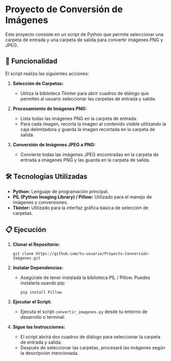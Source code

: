 # Proyecto de Conversión de Imágenes

Este proyecto consiste en un script de Python que permite seleccionar una carpeta de entrada y una carpeta de salida para convertir imágenes PNG y JPEG.

## 🚀 Funcionalidad

El script realiza las siguientes acciones:

1. **Selección de Carpetas:**
   - Utiliza la biblioteca Tkinter para abrir cuadros de diálogo que permiten al usuario seleccionar las carpetas de entrada y salida.

2. **Procesamiento de Imágenes PNG:**
   - Lista todas las imágenes PNG en la carpeta de entrada.
   - Para cada imagen, recorta la imagen al contenido visible utilizando la caja delimitadora y guarda la imagen recortada en la carpeta de salida.

3. **Conversión de Imágenes JPEG a PNG:**
   - Convierte todas las imágenes JPEG encontradas en la carpeta de entrada a imágenes PNG y las guarda en la carpeta de salida.

## 🛠️ Tecnologías Utilizadas

- **Python:** Lenguaje de programación principal.
- **PIL (Python Imaging Library) / Pillow:** Utilizado para el manejo de imágenes y conversiones.
- **Tkinter:** Utilizado para la interfaz gráfica básica de selección de carpetas.

## 📋 Ejecución

1. **Clonar el Repositorio:**
   ```
   git clone https://github.com/tu-usuario/Proyecto-Conversión-Imágenes.git
   ```
2. **Instalar Dependencias:**
   - Asegúrate de tener instalada la biblioteca PIL / Pillow. Puedes instalarla usando pip:
     ```
     pip install Pillow
     ```

3. **Ejecutar el Script:**
   - Ejecuta el script `convertir_imagenes.py` desde tu entorno de desarrollo o terminal:
     
4. **Sigue las Instrucciones:**
   - El script abrirá dos cuadros de diálogo para seleccionar la carpeta de entrada y salida.
   - Después de seleccionar las carpetas, procesará las imágenes según la descripción mencionada.
